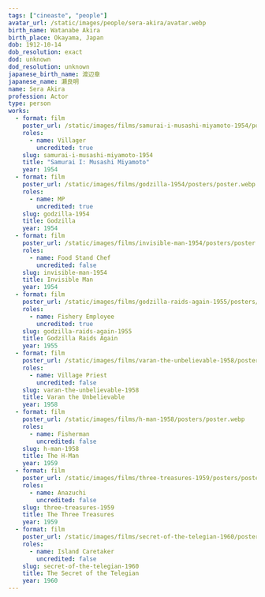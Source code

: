 ```yaml
---
tags: ["cineaste", "people"]
avatar_url: /static/images/people/sera-akira/avatar.webp
birth_name: Watanabe Akira
birth_place: Okayama, Japan
dob: 1912-10-14
dob_resolution: exact
dod: unknown
dod_resolution: unknown
japanese_birth_name: 渡辺章
japanese_name: 瀬良明
name: Sera Akira
profession: Actor
type: person
works:
  - format: film
    poster_url: /static/images/films/samurai-i-musashi-miyamoto-1954/posters/poster.webp
    roles:
      - name: Villager
        uncredited: true
    slug: samurai-i-musashi-miyamoto-1954
    title: "Samurai I: Musashi Miyamoto"
    year: 1954
  - format: film
    poster_url: /static/images/films/godzilla-1954/posters/poster.webp
    roles:
      - name: MP
        uncredited: true
    slug: godzilla-1954
    title: Godzilla
    year: 1954
  - format: film
    poster_url: /static/images/films/invisible-man-1954/posters/poster.webp
    roles:
      - name: Food Stand Chef
        uncredited: false
    slug: invisible-man-1954
    title: Invisible Man
    year: 1954
  - format: film
    poster_url: /static/images/films/godzilla-raids-again-1955/posters/poster.webp
    roles:
      - name: Fishery Employee
        uncredited: true
    slug: godzilla-raids-again-1955
    title: Godzilla Raids Again
    year: 1955
  - format: film
    poster_url: /static/images/films/varan-the-unbelievable-1958/posters/poster.webp
    roles:
      - name: Village Priest
        uncredited: false
    slug: varan-the-unbelievable-1958
    title: Varan the Unbelievable
    year: 1958
  - format: film
    poster_url: /static/images/films/h-man-1958/posters/poster.webp
    roles:
      - name: Fisherman
        uncredited: false
    slug: h-man-1958
    title: The H-Man
    year: 1959
  - format: film
    poster_url: /static/images/films/three-treasures-1959/posters/poster.webp
    roles:
      - name: Anazuchi
        uncredited: false
    slug: three-treasures-1959
    title: The Three Treasures
    year: 1959
  - format: film
    poster_url: /static/images/films/secret-of-the-telegian-1960/posters/poster.webp
    roles:
      - name: Island Caretaker
        uncredited: false
    slug: secret-of-the-telegian-1960
    title: The Secret of the Telegian
    year: 1960
---
```

